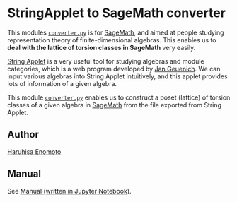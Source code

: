 # StringApplet to SageMath converter

This modules [`converter.py`](https://github.com/haruhisa-enomoto/StringApplet-to-SageMath-converter/blob/main/converter.py) is for [SageMath](https://www.sagemath.org/), and aimed at people studying representation theory of finite-dimensional algebras. This enables us to **deal with the lattice of torsion classes in SageMath** very easily.

[String Applet](https://www.math.uni-bielefeld.de/~jgeuenich/string-applet/) is a very useful tool for studying algebras and module categories,
which is a web program developed by [Jan Geuenich](https://www.math.uni-bielefeld.de/~jgeuenich/).
We can input various algebras into String Applet intuitively, and this applet provides lots of information of a given algebra.

This module [`converter.py`](https://github.com/haruhisa-enomoto/StringApplet-to-SageMath-converter/blob/main/converter.py) enables us to
construct a poset (lattice) of torsion classes of a given algebra in [SageMath](https://www.sagemath.org/)
from the file exported from String Applet.

## Author
[Haruhisa Enomoto](http://haruhisa-enomoto.github.io/)

## Manual

See [Manual (written in Jupyter Notebook)](https://nbviewer.jupyter.org/github/haruhisa-enomoto/StringApplet-to-SageMath-converter/blob/main/Manual.ipynb).
